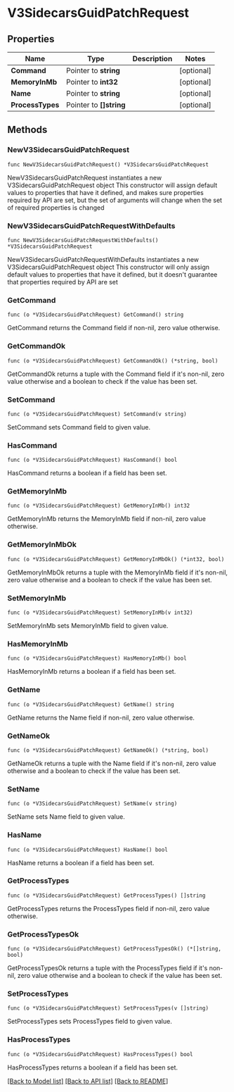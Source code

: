 # V3SidecarsGuidPatchRequest

## Properties

Name | Type | Description | Notes
------------ | ------------- | ------------- | -------------
**Command** | Pointer to **string** |  | [optional] 
**MemoryInMb** | Pointer to **int32** |  | [optional] 
**Name** | Pointer to **string** |  | [optional] 
**ProcessTypes** | Pointer to **[]string** |  | [optional] 

## Methods

### NewV3SidecarsGuidPatchRequest

`func NewV3SidecarsGuidPatchRequest() *V3SidecarsGuidPatchRequest`

NewV3SidecarsGuidPatchRequest instantiates a new V3SidecarsGuidPatchRequest object
This constructor will assign default values to properties that have it defined,
and makes sure properties required by API are set, but the set of arguments
will change when the set of required properties is changed

### NewV3SidecarsGuidPatchRequestWithDefaults

`func NewV3SidecarsGuidPatchRequestWithDefaults() *V3SidecarsGuidPatchRequest`

NewV3SidecarsGuidPatchRequestWithDefaults instantiates a new V3SidecarsGuidPatchRequest object
This constructor will only assign default values to properties that have it defined,
but it doesn't guarantee that properties required by API are set

### GetCommand

`func (o *V3SidecarsGuidPatchRequest) GetCommand() string`

GetCommand returns the Command field if non-nil, zero value otherwise.

### GetCommandOk

`func (o *V3SidecarsGuidPatchRequest) GetCommandOk() (*string, bool)`

GetCommandOk returns a tuple with the Command field if it's non-nil, zero value otherwise
and a boolean to check if the value has been set.

### SetCommand

`func (o *V3SidecarsGuidPatchRequest) SetCommand(v string)`

SetCommand sets Command field to given value.

### HasCommand

`func (o *V3SidecarsGuidPatchRequest) HasCommand() bool`

HasCommand returns a boolean if a field has been set.

### GetMemoryInMb

`func (o *V3SidecarsGuidPatchRequest) GetMemoryInMb() int32`

GetMemoryInMb returns the MemoryInMb field if non-nil, zero value otherwise.

### GetMemoryInMbOk

`func (o *V3SidecarsGuidPatchRequest) GetMemoryInMbOk() (*int32, bool)`

GetMemoryInMbOk returns a tuple with the MemoryInMb field if it's non-nil, zero value otherwise
and a boolean to check if the value has been set.

### SetMemoryInMb

`func (o *V3SidecarsGuidPatchRequest) SetMemoryInMb(v int32)`

SetMemoryInMb sets MemoryInMb field to given value.

### HasMemoryInMb

`func (o *V3SidecarsGuidPatchRequest) HasMemoryInMb() bool`

HasMemoryInMb returns a boolean if a field has been set.

### GetName

`func (o *V3SidecarsGuidPatchRequest) GetName() string`

GetName returns the Name field if non-nil, zero value otherwise.

### GetNameOk

`func (o *V3SidecarsGuidPatchRequest) GetNameOk() (*string, bool)`

GetNameOk returns a tuple with the Name field if it's non-nil, zero value otherwise
and a boolean to check if the value has been set.

### SetName

`func (o *V3SidecarsGuidPatchRequest) SetName(v string)`

SetName sets Name field to given value.

### HasName

`func (o *V3SidecarsGuidPatchRequest) HasName() bool`

HasName returns a boolean if a field has been set.

### GetProcessTypes

`func (o *V3SidecarsGuidPatchRequest) GetProcessTypes() []string`

GetProcessTypes returns the ProcessTypes field if non-nil, zero value otherwise.

### GetProcessTypesOk

`func (o *V3SidecarsGuidPatchRequest) GetProcessTypesOk() (*[]string, bool)`

GetProcessTypesOk returns a tuple with the ProcessTypes field if it's non-nil, zero value otherwise
and a boolean to check if the value has been set.

### SetProcessTypes

`func (o *V3SidecarsGuidPatchRequest) SetProcessTypes(v []string)`

SetProcessTypes sets ProcessTypes field to given value.

### HasProcessTypes

`func (o *V3SidecarsGuidPatchRequest) HasProcessTypes() bool`

HasProcessTypes returns a boolean if a field has been set.


[[Back to Model list]](../README.md#documentation-for-models) [[Back to API list]](../README.md#documentation-for-api-endpoints) [[Back to README]](../README.md)


